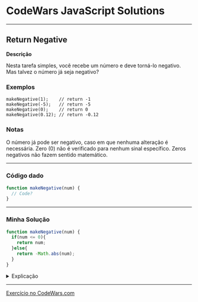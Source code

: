 # CodeWars JavaScript Solutions

---

## Return Negative


**Descrição**

Nesta tarefa simples, você recebe um número e deve torná-lo negativo. Mas talvez o número já seja negativo?

### Exemplos
```
makeNegative(1);    // return -1
makeNegative(-5);   // return -5
makeNegative(0);    // return 0
makeNegative(0.12); // return -0.12
```
### Notas
O número já pode ser negativo, caso em que nenhuma alteração é necessária.
Zero (0) não é verificado para nenhum sinal específico. Zeros negativos não fazem sentido matemático.

---

### Código dado

```JavaScript
function makeNegative(num) {
  // Code?
}
```
---
### Minha Solução

```JavaScript
function makeNegative(num) {
  if(num <= 0){
    return num;
  }else{
    return -Math.abs(num);
  }
}
```

<details>
<summary>Explicação</summary>
A primeira coisa que precisa ser feita é escrever uma instrução if que verifica se num um valor menor ou igual a zero, porque não faz faz sentido transformar zero ou um número negativo em negativo, certo? Então, se a afirmação for verdadeira, ela não precisa ser alterada:

```` javascript
if(num <= 0){ 
    return num; 
}
````

Se o num não atender à primeira condição, então é preciso escrever uma instrução else que converte o valor positivo em negativo, é possível fazer isso da seguinte forma: converter o número para seu valor absoluto usando `Math.abs()`, e então multiplicando por -1 para torná-lo negativo, e esse valor negativo é retornado:

```` javascript
return -Math.abs(num);
````
</details>

---

[Exercício no CodeWars.com](https://www.codewars.com/kata/55685cd7ad70877c23000102/train/javascript)